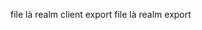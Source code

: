 file [](java-microservice-client.json) là realm client export
file [](realm-export.json) là realm export
